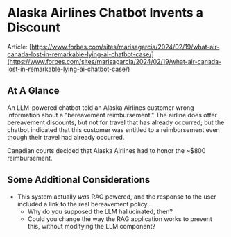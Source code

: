 # Alaska Airlines Chatbot Invents a Discount

Article: 
[https://www.forbes.com/sites/marisagarcia/2024/02/19/what-air-canada-lost-in-remarkable-lying-ai-chatbot-case/](https://www.forbes.com/sites/marisagarcia/2024/02/19/what-air-canada-lost-in-remarkable-lying-ai-chatbot-case/)

## At A Glance

An LLM-powered chatbot told an Alaska Airlines customer wrong information about a "bereavement reimbursement." The airline does offer bereavement discounts, but not for travel that has already occurred; but the chatbot indicated that this customer was entitled to a reimbursement even though their travel had already occurred.

Canadian courts decided that Alaska Airlines had to honor the ~$800 reimbursement.

## Some Additional Considerations

* This system actually *was* RAG powered, and the response to the user included a link to the real bereavement policy...
    * Why do you supposed the LLM hallucinated, then?
    * Could you change the way the RAG application works to prevent this, without modifying the LLM component?
